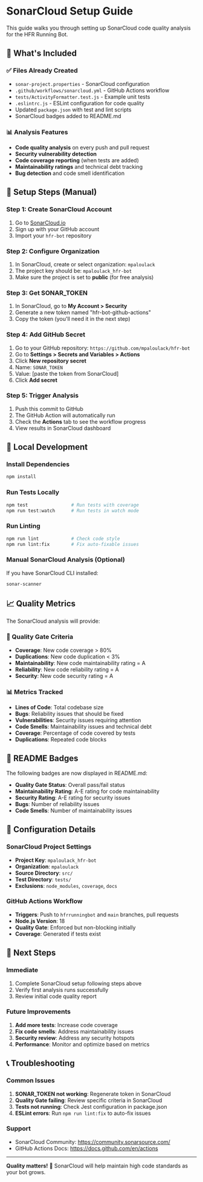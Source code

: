 # SonarCloud Setup Guide

This guide walks you through setting up SonarCloud code quality analysis for the HFR Running Bot.

## 🎯 What's Included

### ✅ Files Already Created
- `sonar-project.properties` - SonarCloud configuration
- `.github/workflows/sonarcloud.yml` - GitHub Actions workflow
- `tests/ActivityFormatter.test.js` - Example unit tests
- `.eslintrc.js` - ESLint configuration for code quality
- Updated `package.json` with test and lint scripts
- SonarCloud badges added to README.md

### 📊 Analysis Features
- **Code quality analysis** on every push and pull request
- **Security vulnerability detection**
- **Code coverage reporting** (when tests are added)
- **Maintainability ratings** and technical debt tracking
- **Bug detection** and code smell identification

## 🚀 Setup Steps (Manual)

### Step 1: Create SonarCloud Account
1. Go to [SonarCloud.io](https://sonarcloud.io)
2. Sign up with your GitHub account
3. Import your `hfr-bot` repository

### Step 2: Configure Organization
1. In SonarCloud, create or select organization: `mpaloulack`
2. The project key should be: `mpaloulack_hfr-bot`
3. Make sure the project is set to **public** (for free analysis)

### Step 3: Get SONAR_TOKEN
1. In SonarCloud, go to **My Account > Security**
2. Generate a new token named "hfr-bot-github-actions"
3. Copy the token (you'll need it in the next step)

### Step 4: Add GitHub Secret
1. Go to your GitHub repository: `https://github.com/mpaloulack/hfr-bot`
2. Go to **Settings > Secrets and Variables > Actions**
3. Click **New repository secret**
4. Name: `SONAR_TOKEN`
5. Value: [paste the token from SonarCloud]
6. Click **Add secret**

### Step 5: Trigger Analysis
1. Push this commit to GitHub
2. The GitHub Action will automatically run
3. Check the **Actions** tab to see the workflow progress
4. View results in SonarCloud dashboard

## 🔧 Local Development

### Install Dependencies
```bash
npm install
```

### Run Tests Locally
```bash
npm test                # Run tests with coverage
npm run test:watch      # Run tests in watch mode
```

### Run Linting
```bash
npm run lint            # Check code style
npm run lint:fix        # Fix auto-fixable issues
```

### Manual SonarCloud Analysis (Optional)
If you have SonarCloud CLI installed:
```bash
sonar-scanner
```

## 📈 Quality Metrics

The SonarCloud analysis will provide:

### 🎯 Quality Gate Criteria
- **Coverage**: New code coverage > 80%
- **Duplications**: New code duplication < 3%
- **Maintainability**: New code maintainability rating = A
- **Reliability**: New code reliability rating = A
- **Security**: New code security rating = A

### 📊 Metrics Tracked
- **Lines of Code**: Total codebase size
- **Bugs**: Reliability issues that should be fixed
- **Vulnerabilities**: Security issues requiring attention
- **Code Smells**: Maintainability issues and technical debt
- **Coverage**: Percentage of code covered by tests
- **Duplications**: Repeated code blocks

## 🎨 README Badges

The following badges are now displayed in README.md:
- **Quality Gate Status**: Overall pass/fail status
- **Maintainability Rating**: A-E rating for code maintainability  
- **Security Rating**: A-E rating for security issues
- **Bugs**: Number of reliability issues
- **Code Smells**: Number of maintainability issues

## 🔧 Configuration Details

### SonarCloud Project Settings
- **Project Key**: `mpaloulack_hfr-bot`
- **Organization**: `mpaloulack`
- **Source Directory**: `src/`
- **Test Directory**: `tests/`
- **Exclusions**: `node_modules`, `coverage`, `docs`

### GitHub Actions Workflow
- **Triggers**: Push to `hfrrunningbot` and `main` branches, pull requests
- **Node.js Version**: 18
- **Quality Gate**: Enforced but non-blocking initially
- **Coverage**: Generated if tests exist

## 🚨 Next Steps

### Immediate
1. Complete SonarCloud setup following steps above
2. Verify first analysis runs successfully
3. Review initial code quality report

### Future Improvements
1. **Add more tests**: Increase code coverage
2. **Fix code smells**: Address maintainability issues
3. **Security review**: Address any security hotspots
4. **Performance**: Monitor and optimize based on metrics

## 📞 Troubleshooting

### Common Issues
1. **SONAR_TOKEN not working**: Regenerate token in SonarCloud
2. **Quality Gate failing**: Review specific criteria in SonarCloud
3. **Tests not running**: Check Jest configuration in package.json
4. **ESLint errors**: Run `npm run lint:fix` to auto-fix issues

### Support
- SonarCloud Community: https://community.sonarsource.com/
- GitHub Actions Docs: https://docs.github.com/en/actions

---

**Quality matters!** 🎯 SonarCloud will help maintain high code standards as your bot grows.